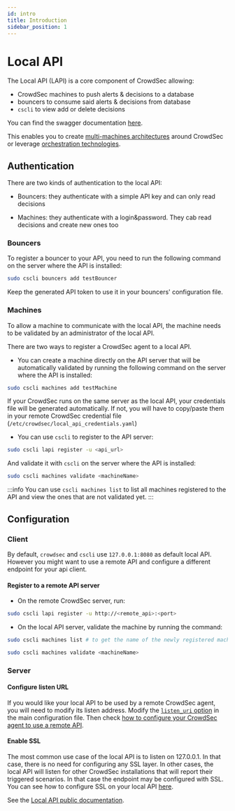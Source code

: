 ```yaml
---
id: intro
title: Introduction
sidebar_position: 1
---
```


# Local API

The Local API (LAPI) is a core component of CrowdSec allowing:

 - CrowdSec machines to push alerts & decisions to a database
 - bouncers to consume said alerts & decisions from database
 - `cscli` to view add or delete decisions

You can find the swagger documentation [here](https://crowdsecurity.github.io/api_doc/index.html?urls.primaryName=LAPI).

This enables you to create [multi-machines architectures](https://crowdsec.net/multi-server-setup/) around CrowdSec or leverage [orchestration technologies](https://crowdsec.net/secure-docker-compose-stacks-with-crowdsec/).

## Authentication

There are two kinds of authentication to the local API:

 - Bouncers: they authenticate with a simple API key and can only read decisions

 - Machines: they authenticate with a login&password. They cab read decisions and create new ones too


### Bouncers

To register a bouncer to your API, you need to run the following command on the server where the API is installed:

```bash
sudo cscli bouncers add testBouncer
```

Keep the generated API token to use it in your bouncers' configuration file.

### Machines

To allow a machine to communicate with the local API, the machine needs to be validated by an administrator of the local API.

There are two ways to register a CrowdSec agent to a local API.

* You can create a machine directly on the API server that will be automatically validated by running the following command on the server where the API is installed:

```bash
sudo cscli machines add testMachine
```

If your CrowdSec runs on the same server as the local API, your credentials file will be generated automatically. If not, you will have to copy/paste them in your remote CrowdSec credential file (`/etc/crowdsec/local_api_credentials.yaml`)

* You can use `cscli` to register to the API server:

```bash
sudo cscli lapi register -u <api_url>
```

And validate it with `cscli` on the server where the API is installed:

```bash
sudo cscli machines validate <machineName>
```

:::info
You can use `cscli machines list` to list all  machines registered to the API and view the ones that are not validated yet.
:::

## Configuration

### Client

By default, `crowdsec` and `cscli` use `127.0.0.1:8080` as default local API. However you might want to use a remote API and configure a different endpoint for your api client.

#### Register to a remote API server

* On the remote CrowdSec server, run:

```bash
sudo cscli lapi register -u http://<remote_api>:<port>
```

* On the local API server, validate the machine by running the command:


```bash
sudo cscli machines list # to get the name of the newly registered machine
```

```bash
sudo cscli machines validate <machineName>
```


### Server

#### Configure listen URL

If you would like your local API to be used by a remote CrowdSec agent, you will need to modify its listen address.
Modify the [`listen_uri` option](/configuration/crowdsec_configuration.md#listen_uri) in the main configuration file.
Then check [how to configure your CrowdSec agent to use a remote API](/user_guides/machines_management.mdx).


#### Enable SSL

The most common use case of the local API is to listen on 127.0.0.1. In that case, there is no need for
configuring any SSL layer. In other cases, the local API will listen for other CrowdSec installations that
will report their triggered scenarios. In that case the endpoint may be configured with SSL.
You can see how to configure SSL on your local API [here](/configuration/crowdsec_configuration.md#tls).


See the [Local API public documentation](https://crowdsecurity.github.io/api_doc/index.html?urls.primaryName=LAPI).



